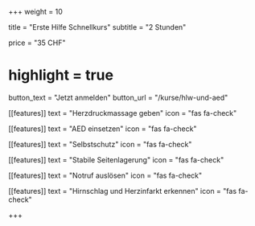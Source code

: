 +++
weight = 10

title = "Erste Hilfe Schnellkurs"
subtitle = "2 Stunden"

price = "35 CHF"
# highlight = true

button_text = "Jetzt anmelden"
button_url = "/kurse/hlw-und-aed"

[[features]]
  text = "Herzdruckmassage geben"
  icon = "fas fa-check"

[[features]]
  text = "AED einsetzen"
  icon = "fas fa-check"

[[features]]
  text = "Selbstschutz"
  icon = "fas fa-check"

[[features]]
  text = "Stabile Seitenlagerung"
  icon = "fas fa-check"

[[features]]
  text = "Notruf auslösen"
  icon = "fas fa-check"

[[features]]
  text = "Hirnschlag und Herzinfarkt erkennen"
  icon = "fas fa-check"

+++

